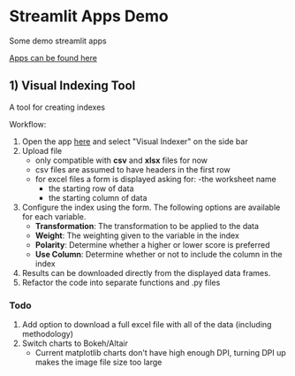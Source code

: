 # Streamlit Apps Demo
Some demo streamlit apps

[Apps can be found here](https://si-data-sl-apps-demo.streamlit.app/)

## 1) Visual Indexing Tool

A tool for creating indexes

Workflow:
1) Open the app [here](https://si-data-sl-apps-demo.streamlit.app/) and select "Visual Indexer" on the side bar
2) Upload file
    - only compatible with **csv** and **xlsx** files for now
    - csv files are assumed to have headers in the first row
    - for excel files a form is displayed asking for:
        -the worksheet name
        - the starting row of data
        - the  starting column of data
3) Configure the index using the form. The following options are available for each variable.
    -  **Transformation**: The transformation to be applied to the data
    - **Weight**: The weighting given to the variable in the index
    - **Polarity**: Determine whether a higher or lower score is preferred 
    - **Use Column**: Determine whether or not to include the column in the index
4) Results can be downloaded directly from the displayed data frames.
5) Refactor the code into separate functions and .py files

### Todo
1) Add option to download a full excel file with all of the data (including methodology)
2) Switch charts to Bokeh/Altair
    - Current matplotlib charts don't have high enough DPI, turning DPI up makes the image file size too large
